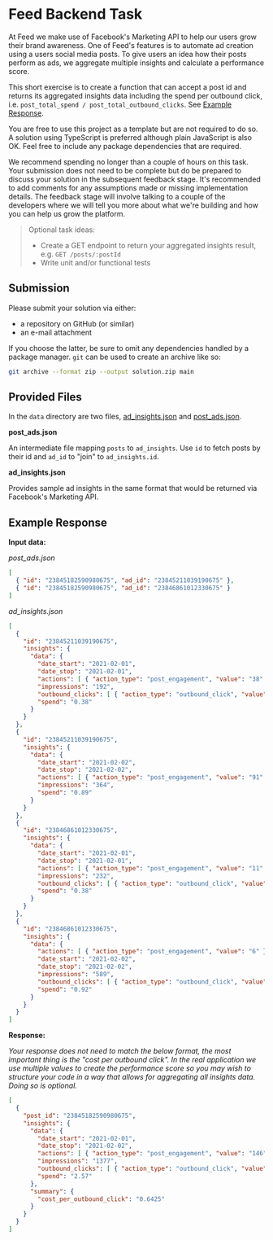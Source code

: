 # Feed Backend Task

At Feed we make use of Facebook's Marketing API to help our users grow their
brand awareness. One of Feed's features is to automate ad creation using a
users social media posts. To give users an idea how their posts perform as ads,
we aggregate multiple insights and calculate a performance score.

This short exercise is to create a function that can accept a post id and
returns its aggregated insights data including the spend per outbound click,
i.e. `post_total_spend / post_total_outbound_clicks`. See [Example Response](#example-response).

You are free to use this project as a template but are not required to do so.
A solution using TypeScript is preferred although plain JavaScript is also OK.
Feel free to include any package dependencies that are required.

We recommend spending no longer than a couple of hours on this task. Your
submission does not need to be complete but do be prepared to discuss your
solution in the subsequent feedback stage. It's recommended to add comments
for any assumptions made or missing implementation details. The feedback stage
will involve talking to a couple of the developers where we will tell you more
about what we're building and how you can help us grow the platform.

> Optional task ideas:
>
> - Create a GET endpoint to return your aggregated insights result, e.g. `GET /posts/:postId`
> - Write unit and/or functional tests

## Submission

Please submit your solution via either:
- a repository on GitHub (or similar)
- an e-mail attachment

If you choose the latter, be sure to omit any dependencies handled by a  package
manager. `git` can be used to create an archive like so:

```sh
git archive --format zip --output solution.zip main
```

## Provided Files

In the `data` directory are two files, [ad_insights.json](data/ad_insights.json)
and [post_ads.json](data/post_ads.json).

**post_ads.json**

An intermediate file mapping `posts` to `ad_insights`. Use `id` to fetch posts
by their id and `ad_id` to "join" to `ad_insights.id`.


**ad_insights.json**

Provides sample ad insights in the same format that would be returned via
Facebook's Marketing API.

## Example Response


**Input data:**

_post_ads.json_

```json
[
  { "id": "23845182590980675", "ad_id": "23845211039190675" },
  { "id": "23845182590980675", "ad_id": "23846861012330675" }
]
```

_ad_insights.json_

```json
[
  {
    "id": "23845211039190675",
    "insights": {
      "data": {
        "date_start": "2021-02-01",
        "date_stop": "2021-02-01",
        "actions": [ { "action_type": "post_engagement", "value": "38" } ],
        "impressions": "192",
        "outbound_clicks": [ { "action_type": "outbound_click", "value": "1" } ],
        "spend": "0.38"
      }
    }
  },
  {
    "id": "23845211039190675",
    "insights": {
      "data": {
        "date_start": "2021-02-02",
        "date_stop": "2021-02-02",
        "actions": [ { "action_type": "post_engagement", "value": "91" } ],
        "impressions": "364",
        "spend": "0.89"
      }
    }
  },
  {
    "id": "23846861012330675",
    "insights": {
      "data": {
        "date_start": "2021-02-01",
        "date_stop": "2021-02-01",
        "actions": [ { "action_type": "post_engagement", "value": "11" } ],
        "impressions": "232",
        "outbound_clicks": [ { "action_type": "outbound_click", "value": "2" } ],
        "spend": "0.38"
      }
    }
  },
  {
    "id": "23846861012330675",
    "insights": {
      "data": {
        "actions": [ { "action_type": "post_engagement", "value": "6" } ],
        "date_start": "2021-02-02",
        "date_stop": "2021-02-02",
        "impressions": "589",
        "outbound_clicks": [ { "action_type": "outbound_click", "value": "1" } ],
        "spend": "0.92"
      }
    }
  }
]
```

**Response:**

_Your response does not need to match the below format, the most important thing
is the "cost per outbound click". In the real application we use multiple values
to create the performance score so you may wish to structure your code in a way
that allows for aggregating all insights data. Doing so is optional._

```json
[
  {
    "post_id": "23845182590980675",
    "insights": {
      "data": {
        "date_start": "2021-02-01",
        "date_stop": "2021-02-02",
        "actions": [ { "action_type": "post_engagement", "value": "146" } ],
        "impressions": "1377",
        "outbound_clicks": [ { "action_type": "outbound_click", "value": "4" } ],
        "spend": "2.57"
      },
      "summary": {
        "cost_per_outbound_click": "0.6425"
      }
    }
  }
]
```
